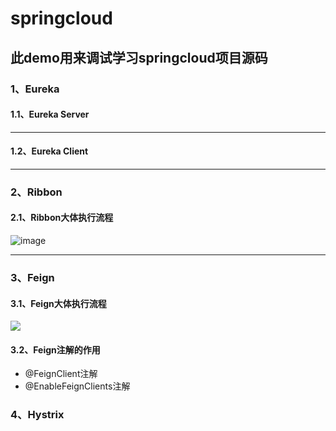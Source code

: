 # springcloud


## 此demo用来调试学习springcloud项目源码



### 1、Eureka
#### 1.1、Eureka Server

---

#### 1.2、Eureka Client

---

### 2、Ribbon
#### 2.1、Ribbon大体执行流程
![image](http://assets.processon.com/chart_image/5e7e0b14e4b0151820443147.png)

---

### 3、Feign



#### 3.1、Feign大体执行流程

![](http://assets.processon.com/chart_image/5e8233b6e4b0f4e639bd1cea.png)



#### 3.2、Feign注解的作用

- @FeignClient注解
- @EnableFeignClients注解





### 4、Hystrix

